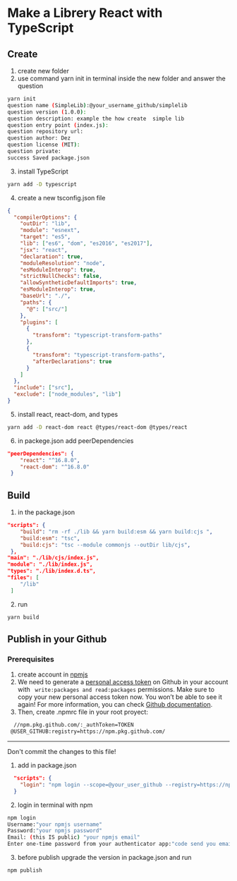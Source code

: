 # Make a Librery React with TypeScript

## Create

1. create new folder
2. use command yarn init in terminal inside the new folder and answer the question

```bash
yarn init
question name (SimpleLib):@your_username_github/simplelib
question version (1.0.0):
question description: example the how create  simple lib
question entry point (index.js):
question repository url:
question author: Dez
question license (MIT):
question private:
success Saved package.json
```

3. install TypeScript

```bash
yarn add -D typescript
```

4. create a new tsconfig.json file

```json
{
  "compilerOptions": {
    "outDir": "lib",
    "module": "esnext",
    "target": "es5",
    "lib": ["es6", "dom", "es2016", "es2017"],
    "jsx": "react",
    "declaration": true,
    "moduleResolution": "node",
    "esModuleInterop": true,
    "strictNullChecks": false,
    "allowSyntheticDefaultImports": true,
    "esModuleInterop": true,
    "baseUrl": "./",
    "paths": {
      "@": ["src/"]
    },
    "plugins": [
      {
        "transform": "typescript-transform-paths"
      },
      {
        "transform": "typescript-transform-paths",
        "afterDeclarations": true
      }
    ]
  },
  "include": ["src"],
  "exclude": ["node_modules", "lib"]
}
```

5. install react, react-dom, and types

```bash
yarn add -D react-dom react @types/react-dom @types/react
```

6. in packege.json add peerDependencies

```json
"peerDependencies": {
    "react": "^16.8.0",
    "react-dom": "^16.8.0"
 }
```

## Build

1. in the package.json

```json
"scripts": {
    "build": "rm -rf ./lib && yarn build:esm && yarn build:cjs ",
    "build:esm": "tsc",
    "build:cjs": "tsc --module commonjs --outDir lib/cjs",
 },
"main": "./lib/cjs/index.js",
"module": "./lib/index.js",
"types": "./lib/index.d.ts",
"files": [
    "/lib"
 ]
```

2. run

```bash
yarn build
```

## Publish in your Github

### Prerequisites

1. create account in [npmjs](https://www.npmjs.com/signup)
2. We need to generate a [personal access token](https://github.com/settings/tokens/new) on Github in your account with ` write:packages and read:packages` permissions. Make sure to copy your new personal access token now. You won’t be able to see it again! For more information, you can check [Github documentation](https://docs.github.com/en/github/authenticating-to-github/creating-a-personal-access-token).
3. Then, create .npmrc file in your root proyect:

```txt
  //npm.pkg.github.com/:_authToken=TOKEN
 @USER_GITHUB:registry=https://npm.pkg.github.com/

```

---
 Don't commit the changes to this file!

1. add in package.json

```json
  "scripts": {
    "login": "npm login --scope=@your_user_github --registry=https://npm.pkg.github.com"
  }
```

2. login in terminal with npm

```bash
npm login
Username:"your npmjs username"
Password:"your npmjs password"
Email: (this IS public) "your npmjs email"
Enter one-time password from your authenticator app:"code send you email"
```

3.  before  publish  upgrade the version in package.json and run

```bash
npm publish
```

